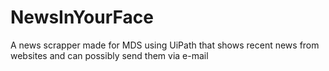# NewsInYourFace
A news scrapper made for MDS using UiPath that shows recent news from websites and can possibly send them via e-mail
